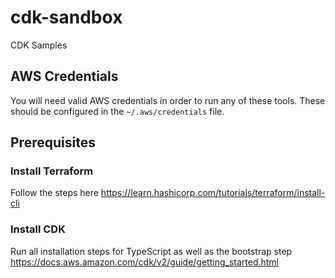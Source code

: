 # cdk-sandbox
CDK Samples

## AWS Credentials

You will need valid AWS credentials in order to run any of these tools. These should be configured in the `~/.aws/credentials` file.

## Prerequisites

### Install Terraform
Follow the steps here
https://learn.hashicorp.com/tutorials/terraform/install-cli

### Install CDK
Run all installation steps for TypeScript as well as the bootstrap step
https://docs.aws.amazon.com/cdk/v2/guide/getting_started.html

